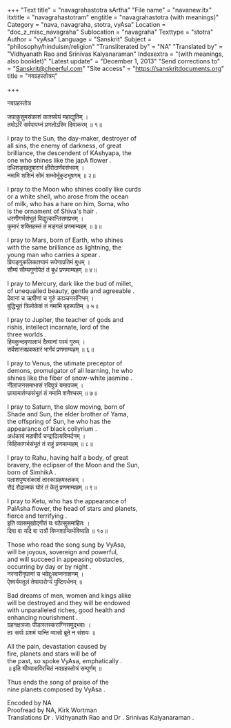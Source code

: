 +++
"Text title" = "navagrahastotra sArtha"
"File name" = "navanew.itx"
itxtitle = "navagrahastotram"
engtitle = "navagrahastotra (with meanings)"
Category = "nava, navagraha, stotra, vyAsa"
Location = "doc_z_misc_navagraha"
Sublocation = "navagraha"
Texttype = "stotra"
Author = "vyAsa"
Language = "Sanskrit"
Subject = "philosophy/hinduism/religion"
"Transliterated by" = "NA"
"Translated by" = "Vidhyanath Rao and Srinivas Kalyanaraman"
Indexextra = "(with meanings, also booklet)"
"Latest update" = "December 1, 2013"
"Send corrections to" = "Sanskrit@cheerful.com"
"Site access" = "https://sanskritdocuments.org"
title = "नवग्रहस्तोत्रम्"

+++
  
 नवग्रहस्तोत्र   
  
जपाकुसुमसंकाशं काश्यपेयं महाद्युतिम् ।  
तमोऽरिं सर्वपापघ्नं प्रणतोऽस्मि दिवाकरम् ॥ १॥  
  
 I pray to the Sun, the day-maker, destroyer of  
all sins, the enemy of darkness, of great  
brilliance, the descendent of KAshyapa, the  
one who shines like the japA flower .   
दधिशङ्खतुषाराभं क्षीरोदार्णवसंभवम् ।  
नमामि शशिनं सोमं शम्भोर्मुकुटभूषणम् ॥ २॥  
  
 I pray to the Moon who shines coolly like curds  
or a white shell, who arose from the ocean  
of milk, who has a hare on him, Soma, who  
is the ornament of Shiva's hair .   
धरणीगर्भसंभूतं विद्युत्कान्तिसमप्रभम् ।  
कुमारं शक्तिहस्तं तं मङ्गलं प्रणमाम्यहम् ॥ ३॥  
  
 I pray to Mars, born of Earth, who shines  
with the same brilliance as lightning, the  
young man who carries a spear .   
प्रियङ्गुकलिकाश्यामं रूपेणाप्रतिमं बुधम् ।  
सौम्यं सौम्यगुणोपेतं तं बुधं प्रणमाम्यहम् ॥ ४॥  
  
 I pray to Mercury, dark like the bud of millet,  
of unequalled beauty, gentle and agreeable .   
देवानां च ऋषीणां च गुरुं काञ्चनसंनिभम् ।  
बुद्धिभूतं त्रिलोकेशं तं नमामि बृहस्पतिम् ॥ ५॥  
  
 I pray to Jupiter, the teacher of gods and  
rishis, intellect incarnate, lord of the  
three worlds .   
हिमकुन्दमृणालाभं दैत्यानां परमं गुरुम् ।  
सर्वशास्त्रप्रवक्तारं भार्गवं प्रणमाम्यहम् ॥ ६॥  
  
 I pray to Venus, the utimate preceptor of  
demons, promulgator of all learning, he who  
shines like the fiber of snow-white jasmine .   
नीलांजनसमाभासं रविपुत्रं यमाग्रजम् ।  
छायामार्तण्डसंभूतं तं नमामि शनैश्चरम् ॥ ७॥  
  
 I pray to Saturn, the slow moving, born of  
Shade and Sun, the elder brother of Yama,  
the offspring of Sun, he who has the  
appearance of black collyrium .   
अर्धकायं महावीर्यं चन्द्रादित्यविमर्दनम् ।  
सिंहिकागर्भसंभूतं तं राहुं प्रणमाम्यहम् ॥ ८॥  
  
 I pray to Rahu, having half a body, of great  
bravery, the eclipser of the Moon and the Sun,  
born of SimhikA .   
पलाशपुष्पसंकाशं तारकाग्रहमस्तकम् ।  
रौद्रं रौद्रात्मकं घोरं तं केतुं प्रणमाम्यहम् ॥ ९॥  
  
 I pray to Ketu, who has the appearance of  
PalAsha flower, the head of stars and planets,  
fierce and terrifying .   
इति व्यासमुखोद्गीतं यः पठेत्सुसमाहितः ।  
दिवा वा यदि वा रात्रौ विघ्नशान्तिर्भविष्यति ॥ १०॥  
  
  Those who read the song sung by VyAsa,  
will be joyous, sovereign and powerful,  
and will succeed in appeasing obstacles,  
occurring by day or by night .   
नरनारीनृपाणां च भवेद्दुःस्वप्ननाशनम् ।  
ऐश्वर्यमतुलं तेषामारोग्यं पुष्टिवर्धनम् ॥  
  
 Bad dreams of men, women and kings alike  
will be destroyed and they will be endowed  
with unparalleled riches, good health and  
enhancing nourishment .   
ग्रहनक्षत्रजाः पीडास्तस्कराग्निसमुद्भवाः ।  
ताः सर्वाः प्रशमं यान्ति व्यासो ब्रूते न संशयः ॥  
  
 All the pain, devastation caused by  
fire, planets and stars will be of  
the past, so spoke VyAsa, emphatically .   
॥ इति श्रीव्यासविरचितं नवग्रहस्तोत्रं सम्पूर्णम् ॥  
  
 Thus ends the song of praise of the  
nine planets composed by VyAsa .   
  
Encoded by NA  
Proofread by NA, Kirk Wortman  
Translations Dr . Vidhyanath Rao and Dr . Srinivas Kalyanaraman .   
  
  

